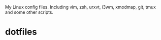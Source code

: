 My Linux config files.
Including vim, zsh, urxvt, i3wm, xmodmap, git, tmux and some other scripts.
# dotfiles

